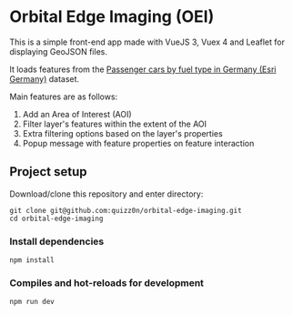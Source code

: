 # Orbital Edge Imaging (OEI)

This is a simple front-end app made with VueJS 3, Vuex 4 and Leaflet for displaying GeoJSON files. 

It loads features from the [Passenger cars by fuel type in Germany (Esri Germany)](https://hub.arcgis.com/datasets/esri-de-content::personenkraftwagen-nach-kraftstoffarten-in-deutschland/about) dataset.

Main features are as follows:
1. Add an Area of Interest (AOI)
2. Filter layer's features within the extent of the AOI
3. Extra filtering options based on the layer's properties
4. Popup message with feature properties on feature interaction


## Project setup
Download/clone this repository and enter directory:
```
git clone git@github.com:quizz0n/orbital-edge-imaging.git
cd orbital-edge-imaging
```

### Install dependencies

```
npm install
```

### Compiles and hot-reloads for development

```
npm run dev
```
